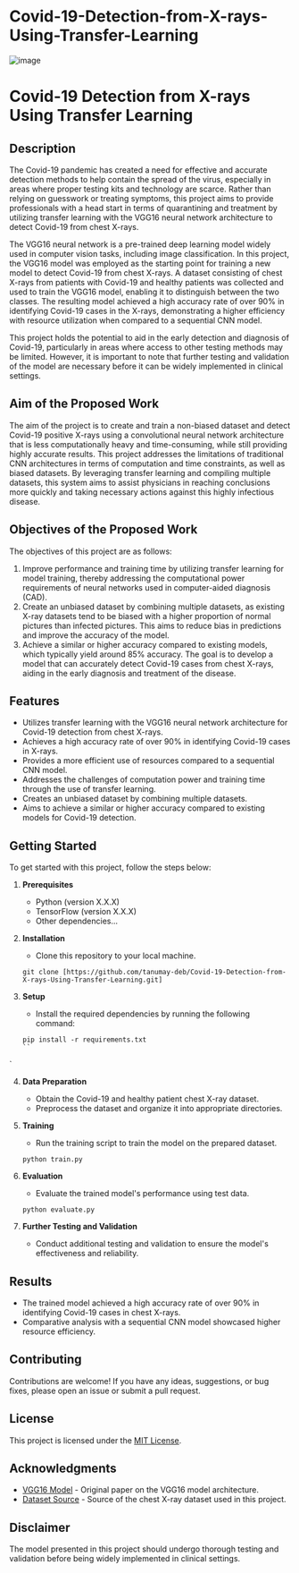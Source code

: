 # Covid-19-Detection-from-X-rays-Using-Transfer-Learning

![image](https://github.com/tanumay-deb/Covid-19-Detection-from-X-rays-Using-Transfer-Learning/assets/61971733/9ac59118-acbe-4013-b9e6-929415af906c)

# Covid-19 Detection from X-rays Using Transfer Learning

## Description
The Covid-19 pandemic has created a need for effective and accurate detection methods to help contain the spread of the virus, especially in areas where proper testing kits and technology are scarce. Rather than relying on guesswork or treating symptoms, this project aims to provide professionals with a head start in terms of quarantining and treatment by utilizing transfer learning with the VGG16 neural network architecture to detect Covid-19 from chest X-rays.

The VGG16 neural network is a pre-trained deep learning model widely used in computer vision tasks, including image classification. In this project, the VGG16 model was employed as the starting point for training a new model to detect Covid-19 from chest X-rays. A dataset consisting of chest X-rays from patients with Covid-19 and healthy patients was collected and used to train the VGG16 model, enabling it to distinguish between the two classes. The resulting model achieved a high accuracy rate of over 90% in identifying Covid-19 cases in the X-rays, demonstrating a higher efficiency with resource utilization when compared to a sequential CNN model.

This project holds the potential to aid in the early detection and diagnosis of Covid-19, particularly in areas where access to other testing methods may be limited. However, it is important to note that further testing and validation of the model are necessary before it can be widely implemented in clinical settings.

## Aim of the Proposed Work
The aim of the project is to create and train a non-biased dataset and detect Covid-19 positive X-rays using a convolutional neural network architecture that is less computationally heavy and time-consuming, while still providing highly accurate results. This project addresses the limitations of traditional CNN architectures in terms of computation and time constraints, as well as biased datasets. By leveraging transfer learning and compiling multiple datasets, this system aims to assist physicians in reaching conclusions more quickly and taking necessary actions against this highly infectious disease.

## Objectives of the Proposed Work
The objectives of this project are as follows:
1. Improve performance and training time by utilizing transfer learning for model training, thereby addressing the computational power requirements of neural networks used in computer-aided diagnosis (CAD).
2. Create an unbiased dataset by combining multiple datasets, as existing X-ray datasets tend to be biased with a higher proportion of normal pictures than infected pictures. This aims to reduce bias in predictions and improve the accuracy of the model.
3. Achieve a similar or higher accuracy compared to existing models, which typically yield around 85% accuracy. The goal is to develop a model that can accurately detect Covid-19 cases from chest X-rays, aiding in the early diagnosis and treatment of the disease.

## Features
- Utilizes transfer learning with the VGG16 neural network architecture for Covid-19 detection from chest X-rays.
- Achieves a high accuracy rate of over 90% in identifying Covid-19 cases in X-rays.
- Provides a more efficient use of resources compared to a sequential CNN model.
- Addresses the challenges of computation power and training time through the use of transfer learning.
- Creates an unbiased dataset by combining multiple datasets.
- Aims to achieve a similar or higher accuracy compared to existing models for Covid-19 detection.

## Getting Started
To get started with this project, follow the steps below:

1. **Prerequisites**
   - Python (version X.X.X)
   - TensorFlow (version X.X.X)
   - Other dependencies...

2. **Installation**
   - Clone this repository to your local machine.
   ```
   git clone [https://github.com/tanumay-deb/Covid-19-Detection-from-X-rays-Using-Transfer-Learning.git]
   ```

3. **Setup**
   - Install the required dependencies by running the following command:
   ```
   pip install -r requirements.txt
   ``

`

4. **Data Preparation**
   - Obtain the Covid-19 and healthy patient chest X-ray dataset.
   - Preprocess the dataset and organize it into appropriate directories.

5. **Training**
   - Run the training script to train the model on the prepared dataset.
   ```
   python train.py
   ```

6. **Evaluation**
   - Evaluate the trained model's performance using test data.
   ```
   python evaluate.py
   ```

7. **Further Testing and Validation**
   - Conduct additional testing and validation to ensure the model's effectiveness and reliability.

## Results
- The trained model achieved a high accuracy rate of over 90% in identifying Covid-19 cases in chest X-rays.
- Comparative analysis with a sequential CNN model showcased higher resource efficiency.

## Contributing
Contributions are welcome! If you have any ideas, suggestions, or bug fixes, please open an issue or submit a pull request.

## License
This project is licensed under the [MIT License](LICENSE).

## Acknowledgments
- [VGG16 Model](https://arxiv.org/abs/1409.1556) - Original paper on the VGG16 model architecture.
- [Dataset Source](https://www.example.com) - Source of the chest X-ray dataset used in this project.

## Disclaimer
The model presented in this project should undergo thorough testing and validation before being widely implemented in clinical settings.
